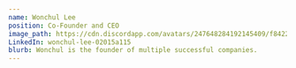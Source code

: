```yaml
---
name: Wonchul Lee
position: Co-Founder and CEO
image_path: https://cdn.discordapp.com/avatars/247648284192145409/f8422f6ea87b5d18792c0ff339729851.png?size=128
LinkedIn: wonchul-lee-02015a115
blurb: Wonchul is the founder of multiple successful companies.
---
```

